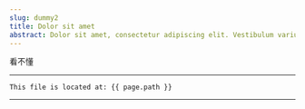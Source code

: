 ```yaml
---
slug: dummy2
title: Dolor sit amet
abstract: Dolor sit amet, consectetur adipiscing elit. Vestibulum varius maximus erat, quis faucibus nulla venenatis eget.
---
```


看不懂


---
```
This file is located at: {{ page.path }}
```
---

